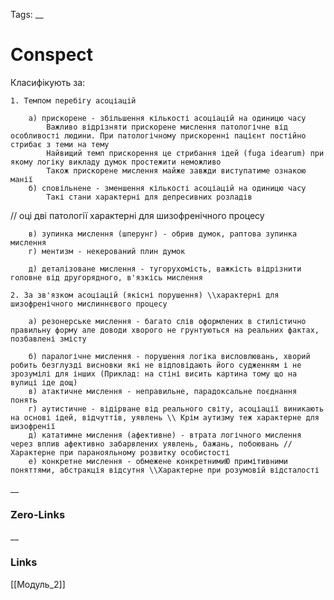 Tags: 
__
# Conspect
Класифікують за:

	1. Темпом перебігу асоціацій
	
		а) прискорене - збільшення кількості асоціацій на одиницю часу
			Важливо відрізняти прискорене мислення патологічне від особливості людини. При патологічному прискоренні пацієнт постійно стрибає з теми на тему
			Найвищий темп прискорення це стрибання ідей (fuga idearum) при якому логіку викладу думок простежити неможливо
			Також прискорене мислення майже завжди виступатиме ознакою манії
		б) сповільнене - зменшення кількості асоціацій на одиницю часу
			Такі стани характерні для депресивних розладів

// оці дві патології характерні для шизофренічного процесу

		в) зупинка мислення (шперунг) - обрив думок, раптова зупинка мислення
		г) ментизм - некерований плин думок
		
		д) деталізоване мислення - тугорухомість, важкість відрізнити головне від другорядного, в'язкісь мислення

	2. За зв'язком асоціацій (якісні порушення) \\характерні для шизофренічного мислиннєвого процесу
	
		а) резонерське мислення - багато слів оформлених в стилістично правильну форму але доводи хворого не грунтуються на реальних фактах, позбавлені змісту 
		
		б) паралогічне мислення - порушення логіка висловлювань, хворий робить безглузді висновки які не відповідають його судженням і не зрозумілі для інших (Приклад: на стіні висить картина тому що на вулиці іде дощ)
		в) атактичне мислення - неправильне, парадоксальне поєднання понять
		г) аутистичне - відірване від реального світу, асоціації виникають на основі ідей, відчуттів, уявлень \\ Крім аутизму теж характерне для шизофренії 
		д) кататимне мислення (афективне) - втрата логічного мислення через вплив афективно забарвлених уявлень, бажань, побоювань // Характерне при паранояльному розвитку особистості
		е) конкретне мислення - обмежене конкретнимиЮ примітивними поняттями, абстракція відсутня \\Характерне при розумовій відсталості
__
### Zero-Links

__
### Links
[[Модуль_2]]
